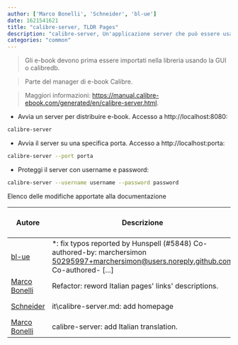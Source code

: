 ```yaml
---
author: ['Marco Bonelli', 'Schneider', 'bl-ue']
date: 1621541621
title: "calibre-server, TLDR Pages"
description: "calibre-server, Un'applicazione server che può essere usata per distribuire e-book in una rete."
categories: "common"
---
```

> Gli e-book devono prima essere importati nella libreria usando la GUI o calibredb.

> Parte del manager di e-book Calibre.

> Maggiori informazioni: <https://manual.calibre-ebook.com/generated/en/calibre-server.html>.

- Avvia un server per distribuire e-book. Accesso a http://localhost:8080:

```bash
calibre-server
```

- Avvia il server su una specifica porta. Accesso a http://localhost:porta:

```bash
calibre-server --port porta
```

- Proteggi il server con username e password:

```bash
calibre-server --username username --password password
```
Elenco delle modifiche apportate alla documentazione


Autore | Descrizione | Data formato ISO 8601 | Collegamento a GitHub
------|-----|-----|-----
[bl-ue](mailto:54780737+bl-ue@users.noreply.github.com) | *: fix typos reported by Hunspell (#5848) Co-authored-by: marchersimon <50295997+marchersimon@users.noreply.github.com> Co-authored- [...] | 2021-05-20T22:13:41 | [8ebd171d6f00](https://github.com/tldr-pages/tldr/commit/8ebd171d6f001698709fefc02b1fd5cc9f3a99c4)
[Marco Bonelli](mailto:marco@mebeim.net) | Refactor: reword Italian pages' links' descriptions. | 2019-06-03T14:19:41 | [db7959947301](https://github.com/tldr-pages/tldr/commit/db795994730108131d36e7a50b67378e79e27c10)
[Schneider](mailto:lucas.schneider@sap.com) | it\calibre-server.md: add homepage | 2019-05-14T19:40:23 | [d514786c6fb6](https://github.com/tldr-pages/tldr/commit/d514786c6fb61a2fddd02ee2b319d3b7a1879e74)
[Marco Bonelli](mailto:mb5.marcob@gmail.com) | calibre-server: add Italian translation. | 2019-01-28T19:10:19 | [a2f534f25954](https://github.com/tldr-pages/tldr/commit/a2f534f25954829da57c7c5a65b81e1728f0826e)

